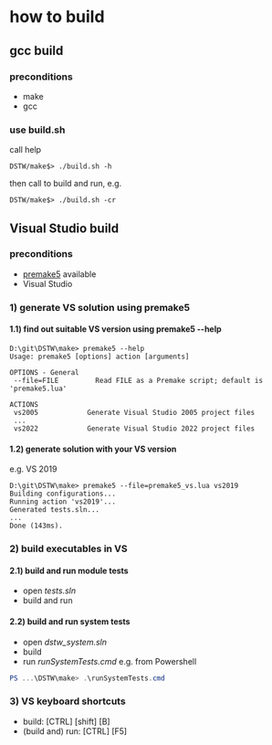# how to build
## gcc build
### preconditions
- make
- gcc
### use build.sh
call help
````shell
DSTW/make$> ./build.sh -h
````
then call to build and run, e.g.
````shell
DSTW/make$> ./build.sh -cr
````

## Visual Studio build
### preconditions
- [premake5](https://premake.github.io/) available
- Visual Studio

### 1) generate VS solution using premake5
#### 1.1) find out suitable VS version using premake5 --help

````shell
D:\git\DSTW\make> premake5 --help
Usage: premake5 [options] action [arguments]

OPTIONS - General
 --file=FILE         Read FILE as a Premake script; default is 'premake5.lua'

ACTIONS
 vs2005            Generate Visual Studio 2005 project files
 ...
 vs2022            Generate Visual Studio 2022 project files
````
#### 1.2) generate solution with your VS version
e.g. VS 2019
````shell
D:\git\DSTW\make> premake5 --file=premake5_vs.lua vs2019
Building configurations...
Running action 'vs2019'...
Generated tests.sln...
...
Done (143ms).
````
### 2) build executables in VS
#### 2.1) build and run module tests
- open _tests.sln_
- build and run

#### 2.2) build and run system tests
- open _dstw_system.sln_
- build
- run _runSystemTests.cmd_ e.g. from Powershell

```powershell
PS ...\DSTW\make> .\runSystemTests.cmd
```

### 3) VS keyboard shortcuts
- build: [CTRL] [shift] [B]
- (build and) run: [CTRL] [F5]
